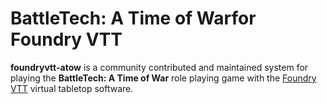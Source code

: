 # BattleTech: A Time of Warfor Foundry VTT
**foundryvtt-atow** is a community contributed and maintained system for playing the **BattleTech: A Time of War** role playing game with the [Foundry VTT][1] virtual tabletop software.

[1]: https://foundryvtt.com
